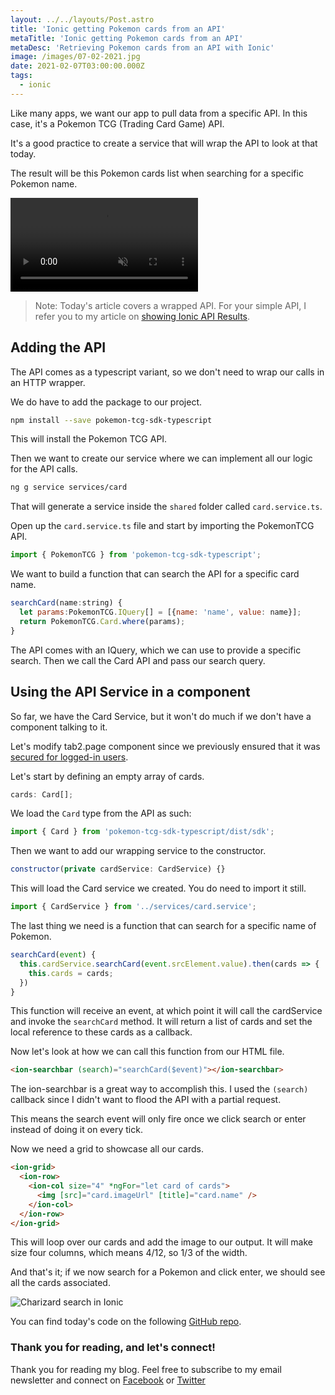 ```yaml
---
layout: ../../layouts/Post.astro
title: 'Ionic getting Pokemon cards from an API'
metaTitle: 'Ionic getting Pokemon cards from an API'
metaDesc: 'Retrieving Pokemon cards from an API with Ionic'
image: /images/07-02-2021.jpg
date: 2021-02-07T03:00:00.000Z
tags:
  - ionic
---
```


Like many apps, we want our app to pull data from a specific API.
In this case, it's a Pokemon TCG (Trading Card Game) API.

It's a good practice to create a service that will wrap the API to look at that today.

The result will be this Pokemon cards list when searching for a specific Pokemon name.

<video autoplay loop muted playsinline>  
  <source src="https://res.cloudinary.com/daily-dev-tips/video/upload/q_auto/pokemon-api_yighfx.webm" type="video/webm">  
  <source src="https://res.cloudinary.com/daily-dev-tips/video/upload/q_auto/pokemon-api_h9f9oc.mp4" type="video/mp4">  
</video>

> Note: Today's article covers a wrapped API. For your simple API, I refer you to my article on [showing Ionic API Results](https://daily-dev-tips.com/posts/ionic-showing-api-results-in-a-list-view/).

## Adding the API

The API comes as a typescript variant, so we don't need to wrap our calls in an HTTP wrapper.

We do have to add the package to our project.

```bash
npm install --save pokemon-tcg-sdk-typescript
```

This will install the Pokemon TCG API.

Then we want to create our service where we can implement all our logic for the API calls.

```bash
ng g service services/card
```

That will generate a service inside the `shared` folder called `card.service.ts`.

Open up the `card.service.ts` file and start by importing the PokemonTCG API.

```js
import { PokemonTCG } from 'pokemon-tcg-sdk-typescript';
```

We want to build a function that can search the API for a specific card name.

```js
searchCard(name:string) {
  let params:PokemonTCG.IQuery[] = [{name: 'name', value: name}];
  return PokemonTCG.Card.where(params);
}
```

The API comes with an IQuery, which we can use to provide a specific search.
Then we call the Card API and pass our search query.

## Using the API Service in a component

So far, we have the Card Service, but it won't do much if we don't have a component talking to it.

Let's modify tab2.page component since we previously ensured that it was [secured for logged-in users](https://daily-dev-tips.com/posts/firebase-authenticated-user-routes-in-ionic/).

Let's start by defining an empty array of cards.

```js
cards: Card[];
```

We load the `Card` type from the API as such:

```js
import { Card } from 'pokemon-tcg-sdk-typescript/dist/sdk';
```

Then we want to add our wrapping service to the constructor.

```js
constructor(private cardService: CardService) {}
```

This will load the Card service we created. You do need to import it still.

```js
import { CardService } from '../services/card.service';
```

The last thing we need is a function that can search for a specific name of Pokemon.

```js
searchCard(event) {
  this.cardService.searchCard(event.srcElement.value).then(cards => {
    this.cards = cards;
  })
}
```

This function will receive an event, at which point it will call the cardService and invoke the `searchCard` method. It will return a list of cards and set the local reference to these cards as a callback.

Now let's look at how we can call this function from our HTML file.

```html
<ion-searchbar (search)="searchCard($event)"></ion-searchbar>
```

The ion-searchbar is a great way to accomplish this. I used the `(search)` callback since I didn't want to flood the API with a partial request.

This means the search event will only fire once we click search or enter instead of doing it on every tick.

Now we need a grid to showcase all our cards.

```html
<ion-grid>
  <ion-row>
    <ion-col size="4" *ngFor="let card of cards">
      <img [src]="card.imageUrl" [title]="card.name" />
    </ion-col>
  </ion-row>
</ion-grid>
```

This will loop over our cards and add the image to our output.
It will make size four columns, which means 4/12, so 1/3 of the width.

And that's it; if we now search for a Pokemon and click enter, we should see all the cards associated.

![Charizard search in Ionic](https://cdn.hashnode.com/res/hashnode/image/upload/v1612248616703/qoMeL2mgX.png)

You can find today's code on the following [GitHub repo](https://github.com/rebelchris/ionic-firebase-login/tree/feature/api).

### Thank you for reading, and let's connect!

Thank you for reading my blog. Feel free to subscribe to my email newsletter and connect on [Facebook](https://www.facebook.com/DailyDevTipsBlog) or [Twitter](https://twitter.com/DailyDevTips1)
